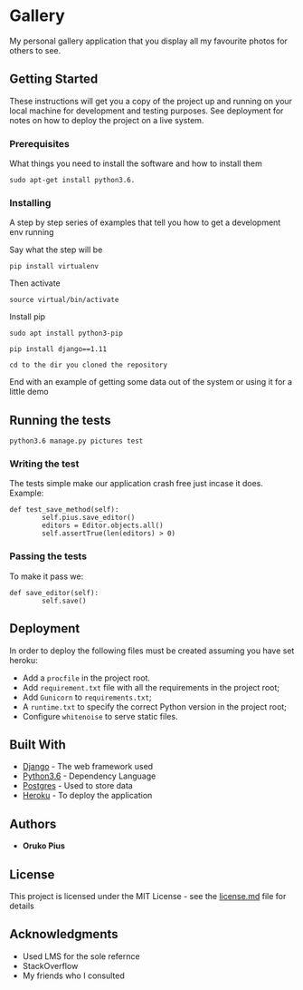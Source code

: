 # Gallery

My  personal gallery application that you display all my favourite photos for others to see.

## Getting Started

These instructions will get you a copy of the project up and running on your local machine for development and testing purposes. See deployment for notes on how to deploy the project on a live system.

### Prerequisites

What things you need to install the software and how to install them

```
sudo apt-get install python3.6.
```

### Installing

A step by step series of examples that tell you how to get a development env running

Say what the step will be

```
pip install virtualenv
```

Then activate

```
source virtual/bin/activate
```

Install pip

```
sudo apt install python3-pip
```

```
pip install django==1.11
```

```
cd to the dir you cloned the repository
```

End with an example of getting some data out of the system or using it for a little demo

## Running the tests

```
python3.6 manage.py pictures test
```

### Writing the test

The tests simple make our application crash free just incase it does.
Example:

```
def test_save_method(self):
        self.pius.save_editor()
        editors = Editor.objects.all()
        self.assertTrue(len(editors) > 0)

```

### Passing the  tests

To make it pass we:

```
def save_editor(self):
        self.save()
```

## Deployment

In order to deploy the following files must be created assuming you have set heroku:

* Add a `procfile` in the project root.
* Add `requirement.txt` file with all the requirements in the project root;
* Add `Gunicorn` to `requirements.txt`;
* A `runtime.txt` to specify the correct Python version in the project root;
* Configure `whitenoise` to serve static files.


## Built With

* [Django](https://docs.djangoproject.com/en/2.2/) - The web framework used
* [Python3.6](https://docs.python.org/3/) - Dependency Language
* [Postgres](https://www.postgresql.org/docs/10/tutorial-inheritance.html) - Used to store data
* [Heroku](https://devcenter.heroku.com/categories/reference) - To deploy the application


## Authors

* **Oruko Pius** 


## License

This project is licensed under the MIT License - see the [license.md](license.md) file for details

## Acknowledgments

* Used LMS for the sole refernce
* StackOverflow
* My friends who I consulted
